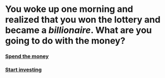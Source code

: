 # You woke up one morning and realized that you won the lottery and became a _billionaire_. What are you going to do with the money?

### [Spend the money]()  
### [Start investing]()  
